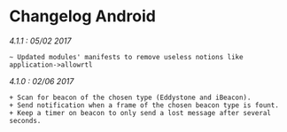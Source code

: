 Changelog Android
=================

*4.1.1 : 05/02 2017*

	~ Updated modules' manifests to remove useless notions like application->allowrtl

*4.1.0 : 02/06 2017*

	+ Scan for beacon of the chosen type (Eddystone and iBeacon).
	+ Send notification when a frame of the chosen beacon type is fount.
    + Keep a timer on beacon to only send a lost message after several seconds.
